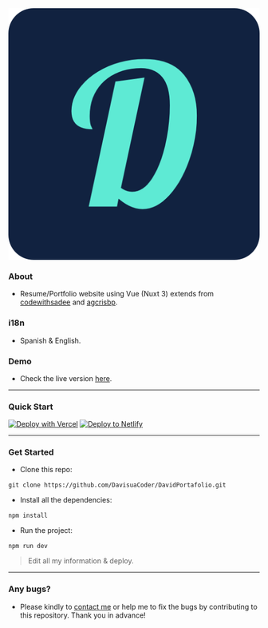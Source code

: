 <center><img src="/public/images/icon/android-chrome-512x512.png" align="center"/></center>

### About
- Resume/Portfolio website using Vue (Nuxt 3) extends from [codewithsadee](https://github.com/codewithsadee/vcard-personal-portfolio) and [agcrisbp](https://github.com/agcrisbp/ADResume).

### i18n
- Spanish & English.

### Demo
- Check the live version [here](https://david-alvarez-perales.netlify.app/).

---

### Quick Start
[![Deploy with Vercel](https://vercel.com/button)](https://vercel.com/import/git?s=https://github.com/DavisuaCoder/DavidPortafolio)
[![Deploy to Netlify](https://www.netlify.com/img/deploy/button.svg)](https://app.netlify.com/start/deploy?repository=https://github.com/DavisuaCoder/DavidPortafolio)

---

### Get Started

- Clone this repo:
```
git clone https://github.com/DavisuaCoder/DavidPortafolio.git
```

- Install all the dependencies:
```
npm install
```

- Run the project:
```
npm run dev
```

> Edit all my information & deploy.

---

### Any bugs?
- Please kindly to [contact me](https://github.com/DavisuaCoder) or help me to fix the bugs by contributing to this repository. Thank you in advance!
